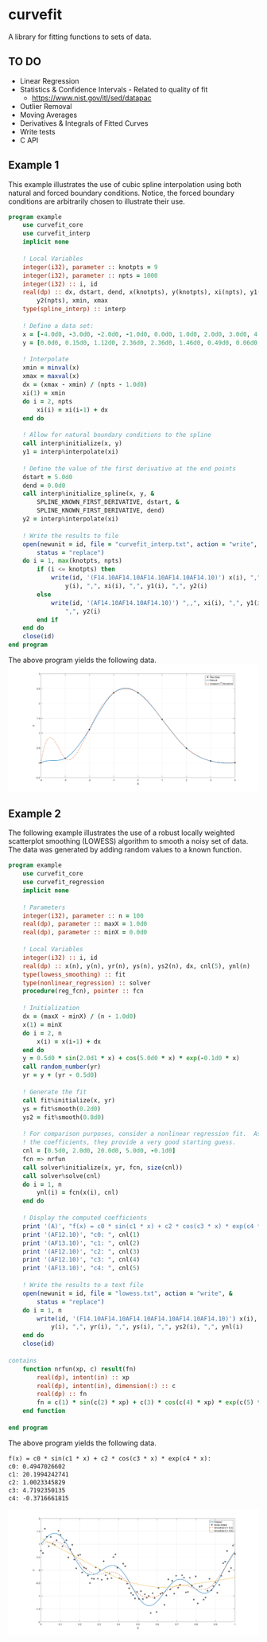 # curvefit
A library for fitting functions to sets of data.

## TO DO
- Linear Regression
- Statistics & Confidence Intervals - Related to quality of fit
    - https://www.nist.gov/itl/sed/datapac
- Outlier Removal
- Moving Averages
- Derivatives & Integrals of Fitted Curves
- Write tests
- C API

## Example 1
This example illustrates the use of cubic spline interpolation using both natural and forced boundary conditions.  Notice, the forced boundary conditions are arbitrarily chosen to illustrate their use.
```fortran
program example
    use curvefit_core
    use curvefit_interp
    implicit none

    ! Local Variables
    integer(i32), parameter :: knotpts = 9
    integer(i32), parameter :: npts = 1000
    integer(i32) :: i, id
    real(dp) :: dx, dstart, dend, x(knotpts), y(knotpts), xi(npts), y1(npts), &
        y2(npts), xmin, xmax
    type(spline_interp) :: interp

    ! Define a data set:
    x = [-4.0d0, -3.0d0, -2.0d0, -1.0d0, 0.0d0, 1.0d0, 2.0d0, 3.0d0, 4.0d0]
    y = [0.0d0, 0.15d0, 1.12d0, 2.36d0, 2.36d0, 1.46d0, 0.49d0, 0.06d0, 0.0d0]

    ! Interpolate
    xmin = minval(x)
    xmax = maxval(x)
    dx = (xmax - xmin) / (npts - 1.0d0)
    xi(1) = xmin
    do i = 2, npts
        xi(i) = xi(i-1) + dx
    end do

    ! Allow for natural boundary conditions to the spline
    call interp%initialize(x, y)
    y1 = interp%interpolate(xi)

    ! Define the value of the first derivative at the end points
    dstart = 5.0d0
    dend = 0.0d0
    call interp%initialize_spline(x, y, &
        SPLINE_KNOWN_FIRST_DERIVATIVE, dstart, &
        SPLINE_KNOWN_FIRST_DERIVATIVE, dend)
    y2 = interp%interpolate(xi)

    ! Write the results to file
    open(newunit = id, file = "curvefit_interp.txt", action = "write", &
        status = "replace")
    do i = 1, max(knotpts, npts)
        if (i <= knotpts) then
            write(id, '(F14.10AF14.10AF14.10AF14.10AF14.10)') x(i), ",", &
                y(i), ",", xi(i), ",", y1(i), ",", y2(i)
        else
            write(id, '(AF14.10AF14.10AF14.10)') ",,", xi(i), ",", y1(i), &
                ",", y2(i)
        end if
    end do
    close(id)
end program
```
The above program yields the following data.
![](images/spline_interp_example_1.png?raw=true)

## Example 2
The following example illustrates the use of a robust locally weighted scatterplot smoothing (LOWESS) algorithm to smooth a noisy set of data.  The data was generated by adding random values to a known function.
```fortran
program example
    use curvefit_core
    use curvefit_regression
    implicit none

    ! Parameters
    integer(i32), parameter :: n = 100
    real(dp), parameter :: maxX = 1.0d0
    real(dp), parameter :: minX = 0.0d0

    ! Local Variables
    integer(i32) :: i, id
    real(dp) :: x(n), y(n), yr(n), ys(n), ys2(n), dx, cnl(5), ynl(n)
    type(lowess_smoothing) :: fit
    type(nonlinear_regression) :: solver
    procedure(reg_fcn), pointer :: fcn

    ! Initialization
    dx = (maxX - minX) / (n - 1.0d0)
    x(1) = minX
    do i = 2, n
        x(i) = x(i-1) + dx
    end do
    y = 0.5d0 * sin(2.0d1 * x) + cos(5.0d0 * x) * exp(-0.1d0 * x)
    call random_number(yr)
    yr = y + (yr - 0.5d0)

    ! Generate the fit
    call fit%initialize(x, yr)
    ys = fit%smooth(0.2d0)
    ys2 = fit%smooth(0.8d0)

    ! For comparison purposes, consider a nonlinear regression fit.  As we know
    ! the coefficients, they provide a very good starting guess.
    cnl = [0.5d0, 2.0d0, 20.0d0, 5.0d0, -0.1d0]
    fcn => nrfun
    call solver%initialize(x, yr, fcn, size(cnl))
    call solver%solve(cnl)
    do i = 1, n
        ynl(i) = fcn(x(i), cnl)
    end do

    ! Display the computed coefficients
    print '(A)', "f(x) = c0 * sin(c1 * x) + c2 * cos(c3 * x) * exp(c4 * x):"
    print '(AF12.10)', "c0: ", cnl(1)
    print '(AF13.10)', "c1: ", cnl(2)
    print '(AF12.10)', "c2: ", cnl(3)
    print '(AF12.10)', "c3: ", cnl(4)
    print '(AF13.10)', "c4: ", cnl(5)

    ! Write the results to a text file
    open(newunit = id, file = "lowess.txt", action = "write", &
        status = "replace")
    do i = 1, n
        write(id, '(F14.10AF14.10AF14.10AF14.10AF14.10AF14.10)') x(i), ",", &
            y(i), ",", yr(i), ",", ys(i), ",", ys2(i), ",", ynl(i)
    end do
    close(id)

contains
    function nrfun(xp, c) result(fn)
        real(dp), intent(in) :: xp
        real(dp), intent(in), dimension(:) :: c
        real(dp) :: fn
        fn = c(1) * sin(c(2) * xp) + c(3) * cos(c(4) * xp) * exp(c(5) * xp)
    end function

end program
```
The above program yields the following data.
```text
f(x) = c0 * sin(c1 * x) + c2 * cos(c3 * x) * exp(c4 * x):
c0: 0.4947026602
c1: 20.1994242741
c2: 1.0023345829
c3: 4.7192350135
c4: -0.3716661815
```
![](images/lowess_example_1.png?raw=true)